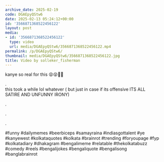 ```yaml
---
archive_date: 2025-02-19
code: DGAEpyQStw6
date: 2025-02-13 05:24:12+00:00
id: '3566871368522456122'
layout: post
media:
- id: '3566871368522456122'
  type: video
  url: media/DGAEpyQStw6/3566871368522456122.mp4
permalink: /p/DGAEpyQStw6/
thumbnail: media/DGAEpyQStw6/3566871368522456122.jpg
title: Video by solleker_fisherman
---
```


kanye so real for this 😝😝🙏🙏  
  
.  
this took a while lol whatever ( but just in case if its offensive ITS ALL SATIRE AND UNFUNNY IRONY)  
  
.  
  
.  
  
.  
  
#funny #dailymemes #beerbiceps #samayraina #indiasgottalent #ye #kanyewest #kolkataquotes #kolkata #brainrot #trending #foryoupage #fyp  #kolkatadiary #dhakagram #bengalimeme #relatable #thekolkatabuzz #comedy #reels #bengalijokes #bengaliquote #bengalisong #banglabrainrot
